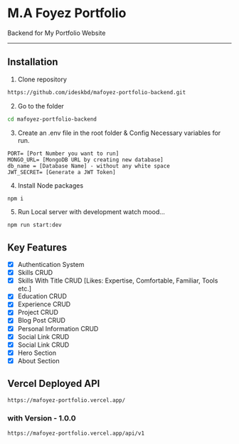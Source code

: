 # M.A Foyez Portfolio

Backend for My Portfolio Website

---

## Installation

1. Clone repository

```bash
https://github.com/ideskbd/mafoyez-portfolio-backend.git
```

2. Go to the folder

```bash
cd mafoyez-portfolio-backend
```

3. Create an .env file in the root folder & Config Necessary variables for run.

```
PORT= [Port Number you want to run]
MONGO_URL= [MongoDB URL by creating new database]
db_name = [Database Name] - without any white space
JWT_SECRET= [Generate a JWT Token]
```

4. Install Node packages

```bash
npm i
```

5. Run Local server with development watch mood...

```bash
npm run start:dev
```

## Key Features

- [x] Authentication System
- [x] Skills CRUD
- [x] Skills With Title CRUD [Likes: Expertise, Comfortable, Familiar, Tools etc.]
- [x] Education CRUD
- [x] Experience CRUD
- [x] Project CRUD
- [x] Blog Post CRUD
- [x] Personal Information CRUD
- [x] Social Link CRUD
- [x] Social Link CRUD
- [x] Hero Section
- [x] About Section

## Vercel Deployed API

```bash
https://mafoyez-portfolio.vercel.app/
```
### with Version - 1.0.0

```bash
https://mafoyez-portfolio.vercel.app/api/v1
```